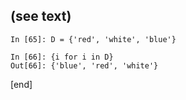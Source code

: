 ## (see text)

    In [65]: D = {'red', 'white', 'blue'}
    
    In [66]: {i for i in D}
    Out[66]: {'blue', 'red', 'white'}

[end]
